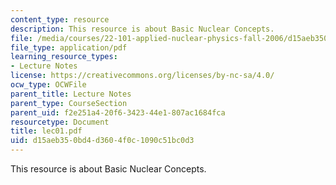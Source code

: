 ```yaml
---
content_type: resource
description: This resource is about Basic Nuclear Concepts.
file: /media/courses/22-101-applied-nuclear-physics-fall-2006/d15aeb350bd4d3604f0c1090c51bc0d3_lec01.pdf
file_type: application/pdf
learning_resource_types:
- Lecture Notes
license: https://creativecommons.org/licenses/by-nc-sa/4.0/
ocw_type: OCWFile
parent_title: Lecture Notes
parent_type: CourseSection
parent_uid: f2e251a4-20f6-3423-44e1-807ac1684fca
resourcetype: Document
title: lec01.pdf
uid: d15aeb35-0bd4-d360-4f0c-1090c51bc0d3
---
```

This resource is about Basic Nuclear Concepts.